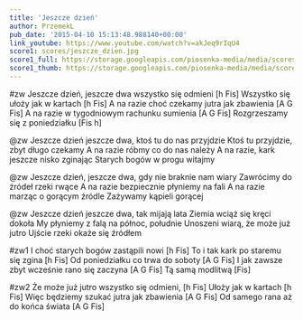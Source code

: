 ```yaml
---
title: 'Jeszcze dzień'
author: PrzemekL
pub_date: '2015-04-10 15:13:48.988140+00:00'
link_youtube: https://www.youtube.com/watch?v=akJeq9rIqU4
score1: scores/jeszcze_dzien.jpg
score1_full: https://storage.googleapis.com/piosenka-media/media/scores/jeszcze_dzien.jpg
score1_thumb: https://storage.googleapis.com/piosenka-media/media/scores/jeszcze_dzien.jpg.180x0_q85_upscale.jpg
---
```


#zw
Jeszcze dzień, jeszcze dwa wszystko się odmieni [h Fis]
Wszystko się ułoży jak w kartach [h Fis]
A na razie choć czekamy jutra jak zbawienia [A G Fis]
A na razie w tygodniowym rachunku sumienia [A G Fis]
Rozgrzeszamy się z poniedziałku [Fis h]

@zw
Jeszcze dzień jeszcze dwa, ktoś tu do nas przyjdzie
Ktoś tu przyjdzie, zbyt długo czekamy
A na razie róbmy co do nas należy
A na razie, kark jeszcze nisko zginając
Starych bogów w progu witajmy

@zw
Jeszcze dzień, jeszcze dwa, gdy nie braknie nam wiary
Zawrócimy do źródeł rzeki rwące
A na razie bezpiecznie płyniemy na fali
A na razie marząc o gorącym źródle
Zażywamy kąpieli gorącej

@zw
Jeszcze dzień jeszcze dwa, tak mijają lata
Ziemia wciąż się kręci dokoła
My płyniemy z falą na północ, południe
Unoszeni wiarą, że może już jutro 
Ujście rzeki okaże się źródłem

#zw1
I choć starych bogów zastąpili nowi [h Fis]
To i tak kark po staremu się zgina [h Fis]
Od poniedziałku co trwa do soboty [A G Fis]
I jak zawsze zbyt wcześnie rano się zaczyna [A G Fis]
Tą samą modlitwą [Fis]

#zw2
Że może już jutro wszystko się odmieni, [h Fis]
Ułoży jak w kartach [h Fis]
Więc będziemy szukać jutra jak zbawienia [A G Fis]
Od samego rana aż do końca świata [A G Fis]
